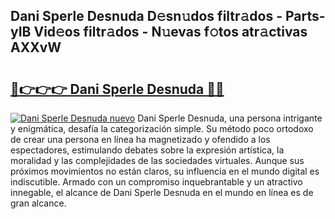 ## Dani Sperle Desnuda D𝚎sn𝚞dos filtr𝚊dos - Parts-yIB Vid𝚎os filtr𝚊dos - N𝚞evas f𝚘tos atr𝚊ctivas AXXvW

# <h2><a href="http://mb3spa.tromn.icu/?c=Dani+Sperle+Desnuda">🔗👉👉👉 Dani Sperle Desnuda 🔗🔗</a></h2>

[![Dani Sperle Desnuda nuevo](https://i.imgur.com/pEAQMta.gif)](http://mb3spa.tromn.icu/?c=Dani+Sperle+Desnuda)
Dani Sperle Desnuda, una persona intrigante y enigmática, desafía la categorización simple. Su método poco ortodoxo de crear una persona en línea ha magnetizado y ofendido a los espectadores, estimulando debates sobre la expresión artística, la moralidad y las complejidades de las sociedades virtuales. Aunque sus próximos movimientos no están claros, su influencia en el mundo digital es indiscutible. Armado con un compromiso inquebrantable y un atractivo innegable, el alcance de Dani Sperle Desnuda en el mundo en línea es de gran alcance.
